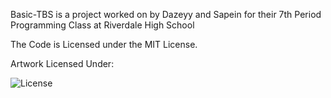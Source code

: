 Basic-TBS is a project worked on by Dazeyy and Sapein for their 7th Period Programming Class at Riverdale High School

The Code is Licensed under the MIT License.

Artwork Licensed Under:
   
![License](https://licensebuttons.net/l/by-sa/4.0/88x31.png)
